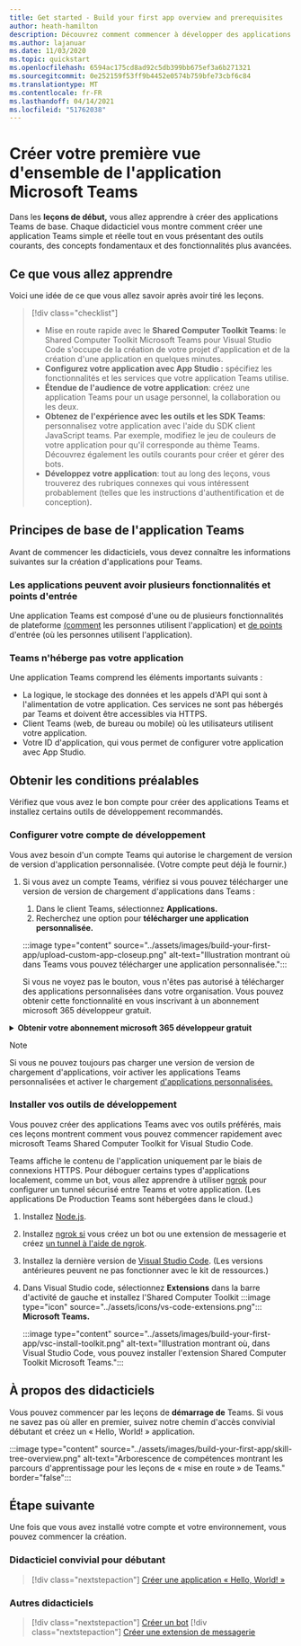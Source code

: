 ```yaml
---
title: Get started - Build your first app overview and prerequisites
author: heath-hamilton
description: Découvrez comment commencer à développer des applications Microsoft Teams et configurer votre environnement.
ms.author: lajanuar
ms.date: 11/03/2020
ms.topic: quickstart
ms.openlocfilehash: 6594ac175cd8ad92c5db399bb675ef3a6b271321
ms.sourcegitcommit: 0e252159f53ff9b4452e0574b759bfe73cbf6c84
ms.translationtype: MT
ms.contentlocale: fr-FR
ms.lasthandoff: 04/14/2021
ms.locfileid: "51762038"
---
```

# <a name="build-your-first-microsoft-teams-app-overview"></a>Créer votre première vue d'ensemble de l'application Microsoft Teams

Dans les **leçons de début,** vous allez apprendre à créer des applications Teams de base. Chaque didacticiel vous montre comment créer une application Teams simple et réelle tout en vous présentant des outils courants, des concepts fondamentaux et des fonctionnalités plus avancées.

## <a name="what-youll-learn"></a>Ce que vous allez apprendre

Voici une idée de ce que vous allez savoir après avoir tiré les leçons.

> [!div class="checklist"]
  >
  > * Mise en route rapide avec le **Shared Computer Toolkit Teams**: le Shared Computer Toolkit Microsoft Teams pour Visual Studio Code s'occupe de la création de votre projet d'application et de la création d'une application en quelques minutes.
  > * **Configurez votre application avec App Studio :** spécifiez les fonctionnalités et les services que votre application Teams utilise.
  > * **Étendue de l'audience de votre application**: créez une application Teams pour un usage personnel, la collaboration ou les deux.
> * **Obtenez de l'expérience avec les outils et les SDK Teams**: personnalisez votre application avec l'aide du SDK client JavaScript teams. Par exemple, modifiez le jeu de couleurs de votre application pour qu'il corresponde au thème Teams. Découvrez également les outils courants pour créer et gérer des bots.
  > * **Développez votre application**: tout au long des leçons, vous trouverez des rubriques connexes qui vous intéressent probablement (telles que les instructions d'authentification et de conception).

## <a name="teams-app-fundamentals"></a>Principes de base de l'application Teams

Avant de commencer les didacticiels, vous devez connaître les informations suivantes sur la création d'applications pour Teams.

### <a name="apps-can-have-multiple-capabilities-and-entry-points"></a>Les applications peuvent avoir plusieurs fonctionnalités et points d'entrée

Une application Teams est composé d'une ou de plusieurs fonctionnalités de plateforme [(comment](../concepts/capabilities-overview.md) les personnes utilisent l'application) et [de points](../concepts/extensibility-points.md) d'entrée (où les personnes utilisent l'application).

### <a name="teams-doesnt-host-your-app"></a>Teams n'héberge pas votre application

Une application Teams comprend les éléments importants suivants :

* La logique, le stockage des données et les appels d'API qui sont à l'alimentation de votre application. Ces services ne sont pas hébergés par Teams et doivent être accessibles via HTTPS.
* Client Teams (web, de bureau ou mobile) où les utilisateurs utilisent votre application.
* Votre ID d'application, qui vous permet de configurer votre application avec App Studio.

## <a name="get-prerequisites"></a>Obtenir les conditions préalables

Vérifiez que vous avez le bon compte pour créer des applications Teams et installez certains outils de développement recommandés.

### <a name="set-up-your-development-account"></a>Configurer votre compte de développement

Vous avez besoin d'un compte Teams qui autorise le chargement de version de version d'application personnalisée. (Votre compte peut déjà le fournir.)

1. Si vous avez un compte Teams, vérifiez si vous pouvez télécharger une version de version de chargement d'applications dans Teams :
    1. Dans le client Teams, sélectionnez **Applications.**
    1. Recherchez une option pour **télécharger une application personnalisée.**

    :::image type="content" source="../assets/images/build-your-first-app/upload-custom-app-closeup.png" alt-text="Illustration montrant où dans Teams vous pouvez télécharger une application personnalisée.":::
    
    Si vous ne voyez pas le bouton, vous n'êtes pas autorisé à télécharger des applications personnalisées dans votre organisation. Vous pouvez obtenir cette fonctionnalité en vous inscrivant à un abonnement microsoft 365 développeur gratuit.

<!-- markdownlint-disable MD033 -->
<details>

<summary><b>Obtenir votre abonnement microsoft 365 développeur gratuit</b></summary>

Vous pouvez obtenir un compte de test Teams gratuit qui permet le chargement de version test d'application en rejoignant le programme microsoft 365 développeur. (Le processus d'inscription prend environ deux minutes.)

1. Go to the [Microsoft 365 developer program](https://developer.microsoft.com/microsoft-365/dev-program).
1. Sélectionnez **Rejoindre maintenant** et suivez les instructions à l'écran.
1. Lorsque vous arrivez à l'écran d'accueil, **sélectionnez Configurer l'abonnement E5.**
1. Configurer votre compte d'administrateur. Une fois que vous avez terminé, vous devriez voir un écran comme celui-ci.
:::image type="content" source="../assets/images/build-your-first-app/dev-program-subscription.png" alt-text="Exemple de ce que vous voyez après vous être inscrire au programme pour les développeurs Microsoft 365.":::
1. Connectez-vous à Teams à l'aide du compte d'administrateur que vous viennent de configurer.
1. Vérifiez si vous avez désormais l'option **Télécharger une application personnalisée.**

</details>

> [!Note]
> Si vous ne pouvez toujours pas charger une version de version de chargement d'applications, voir activer les applications Teams personnalisées et activer le chargement [d'applications personnalisées.](https://docs.microsoft.com/microsoftteams/platform/concepts/build-and-test/prepare-your-o365-tenant#enable-custom-teams-apps-and-turn-on-custom-app-uploading)

### <a name="install-your-development-tools"></a>Installer vos outils de développement

Vous pouvez créer des applications Teams avec vos outils préférés, mais ces leçons montrent comment vous pouvez commencer rapidement avec microsoft Teams Shared Computer Toolkit for Visual Studio Code.

Teams affiche le contenu de l'application uniquement par le biais de connexions HTTPS. Pour déboguer certains types d'applications localement, comme un bot, vous allez apprendre à utiliser [ngrok](../concepts/build-and-test/debug.md#locally-hosted) pour configurer un tunnel sécurisé entre Teams et votre application. (Les applications De Production Teams sont hébergées dans le cloud.)

1. Installez [Node.js](https://nodejs.org/en/).
1. Installez [ngrok si](https://ngrok.com/download) vous créez un bot ou une extension de messagerie et créez [un tunnel à l'aide de ngrok](https://docs.microsoft.com/microsoftteams/platform/tutorials/get-started-dotnet-app-studio#tunnel-using-ngrok).
1. Installez la dernière version de [Visual Studio Code](https://code.visualstudio.com/download). (Les versions antérieures peuvent ne pas fonctionner avec le kit de ressources.)
1. Dans Visual Studio code, sélectionnez **Extensions** dans la barre d'activité de gauche et installez l'Shared Computer Toolkit :::image type="icon" source="../assets/icons/vs-code-extensions.png"::: **Microsoft Teams.**

    :::image type="content" source="../assets/images/build-your-first-app/vsc-install-toolkit.png" alt-text="Illustration montrant où, dans Visual Studio Code, vous pouvez installer l'extension Shared Computer Toolkit Microsoft Teams.":::

## <a name="about-the-tutorials"></a>À propos des didacticiels

Vous pouvez commencer par les leçons de **démarrage de** Teams. Si vous ne savez pas où aller en premier, suivez notre chemin d'accès convivial débutant et créez un « Hello, World! » application.

:::image type="content" source="../assets/images/build-your-first-app/skill-tree-overview.png" alt-text="Arborescence de compétences montrant les parcours d'apprentissage pour les leçons de « mise en route » de Teams." border="false":::

## <a name="next-step"></a>Étape suivante

Une fois que vous avez installé votre compte et votre environnement, vous pouvez commencer la création.

### <a name="beginner-friendly-tutorial"></a>Didacticiel convivial pour débutant

> [!div class="nextstepaction"]
> [Créer une application « Hello, World! »](../build-your-first-app/build-and-run.md)

### <a name="other-tutorials"></a>Autres didacticiels

> [!div class="nextstepaction"]
> [Créer un bot](../build-your-first-app/build-bot.md)
> [!div class="nextstepaction"]
> [Créer une extension de messagerie](../build-your-first-app/build-messaging-extension.md)
